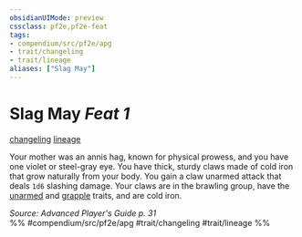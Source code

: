 ```yaml
---
obsidianUIMode: preview
cssclass: pf2e,pf2e-feat
tags:
- compendium/src/pf2e/apg
- trait/changeling
- trait/lineage
aliases: ["Slag May"]
---
```

# Slag May  *Feat 1*  
[changeling](/rules/traits/changeling-b1.md)  [lineage](/rules/traits/lineage-apg.md)  


Your mother was an annis hag, known for physical prowess, and you have one violet or steel-gray eye. You have thick, sturdy claws made of cold iron that grow naturally from your body. You gain a claw unarmed attack that deals `1d6` slashing damage. Your claws are in the brawling group, have the [unarmed](/rules/traits/unarmed.md) and [grapple](/rules/traits/grapple.md) traits, and are cold iron.

*Source: Advanced Player's Guide p. 31*  
%% #compendium/src/pf2e/apg #trait/changeling #trait/lineage %%